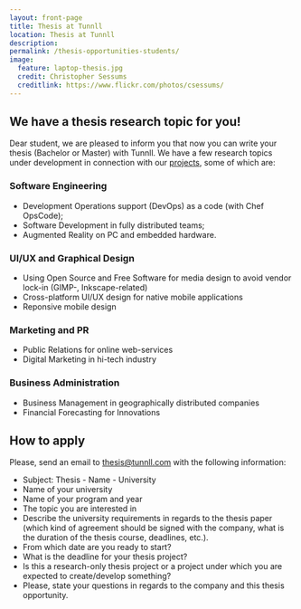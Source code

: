 ```yaml
---
layout: front-page 
title: Thesis at Tunnll 
location: Thesis at Tunnll 
description:  
permalink: /thesis-opportunities-students/
image:
  feature: laptop-thesis.jpg
  credit: Christopher Sessums 
  creditlink: https://www.flickr.com/photos/csessums/
---
```


## We have a thesis research topic for you!

Dear student, we are pleased to inform you that now you can write your thesis (Bachelor or Master) with Tunnll. We have a few research topics under development in connection with our [projects](http://tunnll.com), some of which are:

### Software Engineering

*   Development Operations support (DevOps) as a code (with Chef OpsCode);
*   Software Development in fully distributed teams;
*   Augmented Reality on PC and embedded hardware.

### UI/UX and Graphical Design

*   Using Open Source and Free Software for media design to avoid vendor lock-in (GIMP-, Inkscape-related)
*   Cross-platform UI/UX design for native mobile applications
*   Reponsive mobile design

### Marketing and PR

*   Public Relations for online web-services
*   Digital Marketing in hi-tech industry

### Business Administration

*   Business Management in geographically distributed companies 
*   Financial Forecasting for Innovations 

## How to apply

Please, send an email to [thesis@tunnll.com](mailto:thesis@tunnll.com) with the following information:

*   Subject: Thesis - Name - University
*   Name of your university
*   Name of your program and year
*   The topic you are interested in
*   Describe the university requirements in regards to the thesis paper (which kind of agreement should be signed with the company, what is the duration of the thesis course, deadlines, etc.).
*   From which date are you ready to start?
*   What is the deadline for your thesis project?
*   Is this a research-only thesis project or a project under which you are expected to create/develop something?
*   Please, state your questions in regards to the company and this thesis opportunity.
